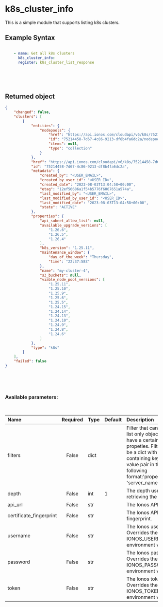 # k8s_cluster_info

This is a simple module that supports listing k8s clusters.

## Example Syntax


```yaml

    - name: Get all k8s clusters
      k8s_cluster_info:
      register: k8s_cluster_list_response

```

&nbsp;

&nbsp;
## Returned object
```json
{
    "changed": false,
    "clusters": [
        {
            "entities": {
                "nodepools": {
                    "href": "https://api.ionos.com/cloudapi/v6/k8s/75214458-7d67-4c86-9213-df8b4fa6dc2a/nodepools",
                    "id": "75214458-7d67-4c86-9213-df8b4fa6dc2a/nodepools",
                    "items": null,
                    "type": "collection"
                }
            },
            "href": "https://api.ionos.com/cloudapi/v6/k8s/75214458-7d67-4c86-9213-df8b4fa6dc2a",
            "id": "75214458-7d67-4c86-9213-df8b4fa6dc2a",
            "metadata": {
                "created_by": "<USER_EMAIL>",
                "created_by_user_id": "<USER_ID>",
                "created_date": "2023-08-03T13:04:58+00:00",
                "etag": "12ef56686a1f54b5776f6067651a574a",
                "last_modified_by": "<USER_EMAIL>",
                "last_modified_by_user_id": "<USER_ID>",
                "last_modified_date": "2023-08-03T13:04:58+00:00",
                "state": "ACTIVE"
            },
            "properties": {
                "api_subnet_allow_list": null,
                "available_upgrade_versions": [
                    "1.26.6",
                    "1.26.5",
                    "1.26.4"
                ],
                "k8s_version": "1.25.11",
                "maintenance_window": {
                    "day_of_the_week": "Thursday",
                    "time": "22:37:58Z"
                },
                "name": "my-cluster-4",
                "s3_buckets": null,
                "viable_node_pool_versions": [
                    "1.25.11",
                    "1.25.10",
                    "1.25.9",
                    "1.25.6",
                    "1.25.5",
                    "1.24.15",
                    "1.24.14",
                    "1.24.13",
                    "1.24.10",
                    "1.24.9",
                    "1.24.8",
                    "1.24.6"
                ]
            },
            "type": "k8s"
        }
    ],
    "failed": false
}

```

&nbsp;

&nbsp;
### Available parameters:
&nbsp;

| Name | Required | Type | Default | Description |
| :--- | :---: | :--- | :--- | :--- |
| filters | False | dict |  | Filter that can be used to list only objects which have a certain set of propeties. Filters should be a dict with a key containing keys and value pair in the following format:'properties.name': 'server_name' |
| depth | False | int | 1 | The depth used when retrieving the items. |
| api_url | False | str |  | The Ionos API base URL. |
| certificate_fingerprint | False | str |  | The Ionos API certificate fingerprint. |
| username | False | str |  | The Ionos username. Overrides the IONOS_USERNAME environment variable. |
| password | False | str |  | The Ionos password. Overrides the IONOS_PASSWORD environment variable. |
| token | False | str |  | The Ionos token. Overrides the IONOS_TOKEN environment variable. |
